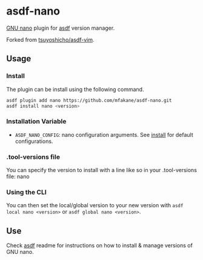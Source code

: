 # asdf-nano

[GNU nano](https://www.nano-editor.org/) plugin for [asdf](https://github.com/asdf-vm/asdf) version manager.

Forked from [tsuyoshicho/asdf-vim](https://github.com/tsuyoshicho/asdf-vim).

## Usage

### Install

The plugin can be install using the following command.

```sh
asdf plugin add nano https://github.com/mfakane/asdf-nano.git
asdf install nano <version>
```

### Installation Variable

- `ASDF_NANO_CONFIG`: nano configuration arguments. See [install](bin/install) for default configurations.

### .tool-versions file

You can specify the version to install with a line like so in your .tool-versions file:
nano <version>

### Using the CLI

You can then set the local/global version to your new version with `asdf local nano <version>` or `asdf global nano <version>`.

## Use

Check [asdf](https://github.com/asdf-vm/asdf) readme for instructions on how to install & manage versions of GNU nano.
